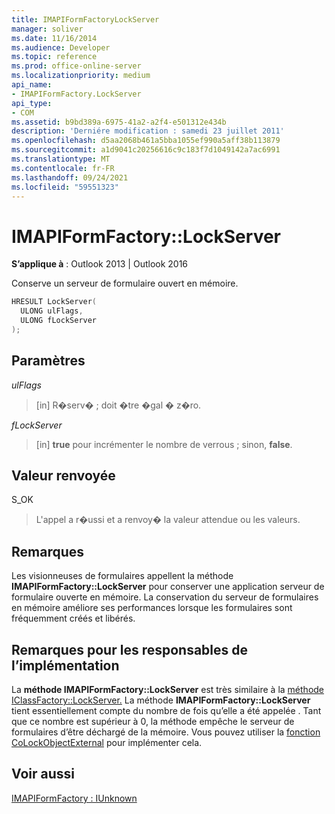 ```yaml
---
title: IMAPIFormFactoryLockServer
manager: soliver
ms.date: 11/16/2014
ms.audience: Developer
ms.topic: reference
ms.prod: office-online-server
ms.localizationpriority: medium
api_name:
- IMAPIFormFactory.LockServer
api_type:
- COM
ms.assetid: b9bd389a-6975-41a2-a2f4-e501312e434b
description: 'Derniére modification : samedi 23 juillet 2011'
ms.openlocfilehash: d5aa2068b461a5bba1055ef990a5aff38b113879
ms.sourcegitcommit: a1d9041c20256616c9c183f7d1049142a7ac6991
ms.translationtype: MT
ms.contentlocale: fr-FR
ms.lasthandoff: 09/24/2021
ms.locfileid: "59551323"
---
```

# <a name="imapiformfactorylockserver"></a>IMAPIFormFactory::LockServer

  
  
**S’applique à** : Outlook 2013 | Outlook 2016 
  
Conserve un serveur de formulaire ouvert en mémoire.
  
```cpp
HRESULT LockServer(
  ULONG ulFlags,
  ULONG fLockServer
);
```

## <a name="parameters"></a>Paramètres

 _ulFlags_
  
> [in] R�serv� ; doit �tre �gal � z�ro.
    
 _fLockServer_
  
> [in] **true** pour incrémenter le nombre de verrous ; sinon, **false**.
    
## <a name="return-value"></a>Valeur renvoyée

S_OK 
  
> L'appel a r�ussi et a renvoy� la valeur attendue ou les valeurs.
    
## <a name="remarks"></a>Remarques

Les visionneuses de formulaires appellent la méthode **IMAPIFormFactory::LockServer** pour conserver une application serveur de formulaire ouverte en mémoire. La conservation du serveur de formulaires en mémoire améliore ses performances lorsque les formulaires sont fréquemment créés et libérés. 
  
## <a name="notes-to-implementers"></a>Remarques pour les responsables de l’implémentation

La **méthode IMAPIFormFactory::LockServer** est très similaire à la [méthode IClassFactory::LockServer.](https://msdn.microsoft.com/library/ms682332%28v=VS.85%29.aspx) La méthode **IMAPIFormFactory::LockServer** tient essentiellement compte du nombre de fois qu’elle a été appelée . Tant que ce nombre est supérieur à 0, la méthode empêche le serveur de formulaires d’être déchargé de la mémoire. Vous pouvez utiliser la [fonction CoLockObjectExternal](https://msdn.microsoft.com/library/ms680592%28VS.85%29.aspx) pour implémenter cela. 
  
## <a name="see-also"></a>Voir aussi



[IMAPIFormFactory : IUnknown](imapiformfactoryiunknown.md)

